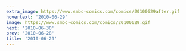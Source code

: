 ```yaml
---
extra_image: https://www.smbc-comics.com/comics/20100629after.gif
hovertext: '2010-06-29'
image: https://www.smbc-comics.com/comics/20100629.gif
next: '2010-06-30'
prev: '2010-06-28'
title: '2010-06-29'
---
```

